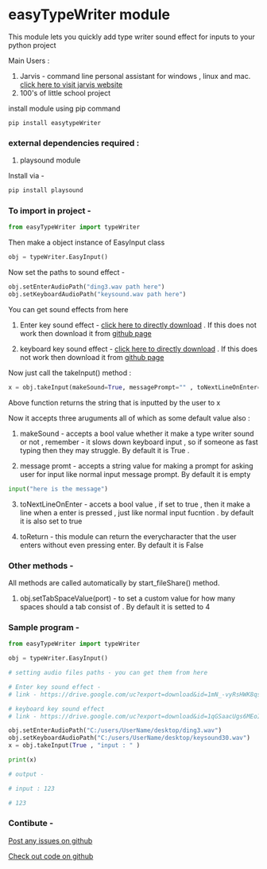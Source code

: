 # easyTypeWriter module

This module lets you quickly add type writer sound effect for inputs to your python project

Main Users : 
1. Jarvis - command line personal assistant for windows , linux and mac. [click here to visit jarvis website](https://harshnative.github.io/JarvisWebsite)
2. 100's of little school project


install module using pip command
```shell
pip install easytypeWriter
```

### external dependencies required : 


1. playsound module

Install via - 
```python
pip install playsound
```



### To import in project - 
```python
from easyTypeWriter import typeWriter
```

Then make a object instance of EasyInput class

```python
obj = typeWriter.EasyInput()
```

Now set the paths to sound effect - 
```python
obj.setEnterAudioPath("ding3.wav path here")
obj.setKeyboardAudioPath("keysound.wav path here")
```

You can get sound effects from here

1. Enter key sound effect - 
[click here to directly download](https://drive.google.com/uc?export=download&id=1mN_-vyRsHWK8qsHP16ktL9G0XX3RCbB9) . If this does not work then download it from [github page](https://github.com/harshnative/easyTypeWriter_module_python/tree/master/easyTypeWriter)

2. keyboard key sound effect - 
[click here to directly download](https://drive.google.com/uc?export=download&id=1qGSaacUgs6MEoI18W0uQOTq5yYSwo_Iv) . If this does not work then download it from [github page](https://github.com/harshnative/easyTypeWriter_module_python/tree/master/easyTypeWriter)

Now just call the takeInput() method :

```python
x = obj.takeInput(makeSound=True, messagePrompt="" , toNextLineOnEnter=True , toReturn=False)
```

Above function returns the string that is inputted by the user to x 

Now it accepts three aruguments all of which as some default value also : 

1. makeSound - accepts a bool value whether it make a type writer sound or not , remember - it slows down keyboard input , so if someone as fast typing then they may struggle. By default it is True .

2. message promt - accepts a string value for making a prompt for asking user for input like normal input message prompt. By default it is empty

```python 
input("here is the message")
```

3. toNextLineOnEnter - accets a bool value , if set to true , then it make a line when a enter is pressed , just like normal input fucntion . by default it is also set to true

4. toReturn - this module can return the everycharacter that the user enters without even pressing enter. By default it is False


### Other methods - 

All methods are called automatically by start_fileShare() method. 

1. obj.setTabSpaceValue(port) - to set a custom value for how many spaces should a tab consist of . By default it is setted to 4



### Sample program - 
```python 
from easyTypeWriter import typeWriter

obj = typeWriter.EasyInput()

# setting audio files paths - you can get them from here

# Enter key sound effect - 
# link - https://drive.google.com/uc?export=download&id=1mN_-vyRsHWK8qsHP16ktL9G0XX3RCbB9 . If the file is not available to download then you can download the file from here - https://github.com/harshnative/easyTypeWriter_module_python/tree/master/easyTypeWriter

# keyboard key sound effect
# link - https://drive.google.com/uc?export=download&id=1qGSaacUgs6MEoI18W0uQOTq5yYSwo_Iv . If the file is not available to download then you can download the file from here - https://github.com/harshnative/easyTypeWriter_module_python/tree/master/easyTypeWriter

obj.setEnterAudioPath("C:/users/UserName/desktop/ding3.wav")
obj.setKeyboardAudioPath("C:/users/UserName/desktop/keysound30.wav")
x = obj.takeInput(True , "input : " )

print(x)

# output - 

# input : 123

# 123
```

### Contibute - 

[Post any issues on github](https://github.com/harshnative/easyTypeWriter_module_python)

[Check out code on github](https://github.com/harshnative/easyTypeWriter_module_python)
